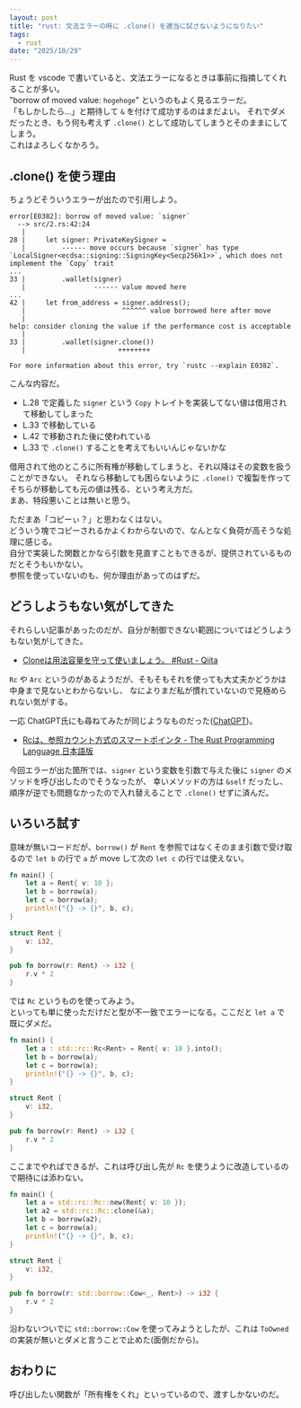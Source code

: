 ```yaml
---
layout: post
title: "rust: 文法エラーの時に .clone() を適当に試さないようになりたい"
tags:
  - rust
date: "2025/10/29"
---
```


Rust を vscode で書いていると、文法エラーになるときは事前に指摘してくれることが多い。  
"borrow of moved value: `hogehoge`" というのもよく見るエラーだ。  
「もしかしたら...」と期待して `&` を付けて成功するのはまだよい。
それでダメだったとき、もう何も考えず `.clone()` として成功してしまうとそのままにしてしまう。  
これはよろしくなかろう。

## .clone() を使う理由

ちょうどそういうエラーが出たので引用しよう。

```log
error[E0382]: borrow of moved value: `signer`
  --> src/2.rs:42:24
   |
28 |     let signer: PrivateKeySigner =
   |         ------ move occurs because `signer` has type `LocalSigner<ecdsa::signing::SigningKey<Secp256k1>>`, which does not implement the `Copy` trait
...
33 |         .wallet(signer)
   |                 ------ value moved here
...
42 |     let from_address = signer.address();
   |                        ^^^^^^ value borrowed here after move
   |
help: consider cloning the value if the performance cost is acceptable
   |
33 |         .wallet(signer.clone())
   |                       ++++++++

For more information about this error, try `rustc --explain E0382`.
```

こんな内容だ。

* L.28 で定義した `signer` という `Copy` トレイトを実装してない値は借用されて移動してしまった
* L.33 で移動している
* L.42 で移動された後に使われている
* L.33 で `.clone()` することを考えてもいいんじゃないかな

借用されて他のところに所有権が移動してしまうと、それ以降はその変数を扱うことができない。
それなら移動しても困らないように `.clone()` で複製を作ってそちらが移動しても元の値は残る、という考え方だ。  
まあ、特段悪いことは無いと思う。

ただまあ「コピーぃ？」と思わなくはない。  
どういう塊でコピーされるかよくわからないので、なんとなく負荷が高そうな処理に感じる。  
自分で実装した関数とかなら引数を見直すこともできるが、提供されているものだとそうもいかない。  
参照を使っていないのも、何か理由があってのはずだ。

## どうしようもない気がしてきた

それらしい記事があったのだが、自分が制御できない範囲についてはどうしようもない気がしてきた。

* [Cloneは用法容量を守って使いましょう。 #Rust - Qiita](https://qiita.com/aobat/items/5b1a16cbbcb9641f84e9)

`Rc` や `Arc` というのがあるようだが、そもそもそれを使っても大丈夫かどうかは中身まで見ないとわからないし、
なによりまだ私が慣れていないので見極められない気がする。

一応 ChatGPT氏にも尋ねてみたが同じようなものだった([ChatGPT](https://chatgpt.com/share/69021fa7-6b10-8010-8bcb-ec4b1644b6ef))。

* [Rc<T>は、参照カウント方式のスマートポインタ - The Rust Programming Language 日本語版](https://doc.rust-jp.rs/book-ja/ch15-04-rc.html)

今回エラーが出た箇所では、`signer` という変数を引数で与えた後に `signer` のメソッドを呼び出したのでそうなったが、
幸いメソッドの方は `&self` だったし、順序が逆でも問題なかったので入れ替えることで `.clone()` せずに済んだ。

## いろいろ試す

意味が無いコードだが、`borrow()` が `Rent` を参照ではなくそのまま引数で受け取るので `let b` の行で `a` が move して次の `let c` の行では使えない。

```rust
fn main() {
    let a = Rent{ v: 10 };
    let b = borrow(a);
    let c = borrow(a);
    println!("{} -> {}", b, c);
}

struct Rent {
    v: i32,
}

pub fn borrow(r: Rent) -> i32 {
    r.v * 2
}
```

では `Rc` というものを使ってみよう。  
といっても単に使っただけだと型が不一致でエラーになる。ここだと `let a` で既にダメだ。

```rust
fn main() {
    let a : std::rc::Rc<Rent> = Rent{ v: 10 }.into();
    let b = borrow(a);
    let c = borrow(a);
    println!("{} -> {}", b, c);
}

struct Rent {
    v: i32,
}

pub fn borrow(r: Rent) -> i32 {
    r.v * 2
}
```

ここまでやればできるが、これは呼び出し先が `Rc` を使うように改造しているので期待には添わない。

```rust
fn main() {
    let a = std::rc::Rc::new(Rent{ v: 10 });
    let a2 = std::rc::Rc::clone(&a);
    let b = borrow(a2);
    let c = borrow(a);
    println!("{} -> {}", b, c);
}

struct Rent {
    v: i32,
}

pub fn borrow(r: std::borrow::Cow<_, Rent>) -> i32 {
    r.v * 2
}
```

沿わないついでに `std::borrow::Cow` を使ってみようとしたが、これは `ToOwned` の実装が無いとダメと言うことで止めた(面倒だから)。

## おわりに

呼び出したい関数が「所有権をくれ」といっているので、渡すしかないのだ。
